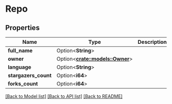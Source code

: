 # Repo

## Properties

Name | Type | Description | Notes
------------ | ------------- | ------------- | -------------
**full_name** | Option<**String**> |  | [optional]
**owner** | Option<[**crate::models::Owner**](owner.md)> |  | [optional]
**language** | Option<**String**> |  | [optional]
**stargazers_count** | Option<**i64**> |  | [optional]
**forks_count** | Option<**i64**> |  | [optional]

[[Back to Model list]](../README.md#documentation-for-models) [[Back to API list]](../README.md#documentation-for-api-endpoints) [[Back to README]](../README.md)


